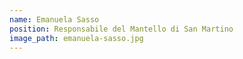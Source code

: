 ```yaml
---
name: Emanuela Sasso
position: Responsabile del Mantello di San Martino
image_path: emanuela-sasso.jpg
---
```


